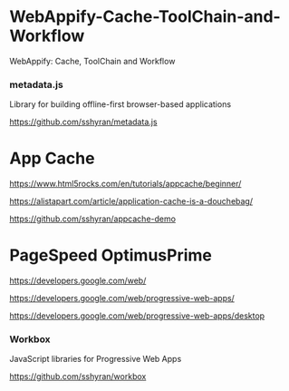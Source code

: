 # WebAppify-Cache-ToolChain-and-Workflow
WebAppify: Cache, ToolChain and Workflow

### metadata.js
Library for building offline-first browser-based applications

https://github.com/sshyran/metadata.js





# App Cache

https://www.html5rocks.com/en/tutorials/appcache/beginner/

https://alistapart.com/article/application-cache-is-a-douchebag/

https://github.com/sshyran/appcache-demo


# PageSpeed OptimusPrime

https://developers.google.com/web/

https://developers.google.com/web/progressive-web-apps/

https://developers.google.com/web/progressive-web-apps/desktop

### Workbox 
JavaScript libraries for Progressive Web Apps

https://github.com/sshyran/workbox




